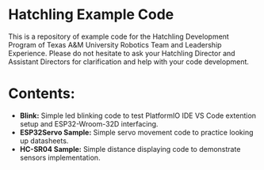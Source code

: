 # Hatchling Example Code

This is a repository of example code for the Hatchling Development Program of Texas A&M University Robotics Team and Leadership Experience. Please do not hesitate to ask your Hatchling Director and Assistant Directors for clarification and help with your code development.

# Contents:

- **Blink:** Simple led blinking code to test PlatformIO IDE VS Code extention setup and ESP32-Wroom-32D interfacing.
- **ESP32Servo Sample:** Simple servo movement code to practice looking up datasheets.
- **HC-SR04 Sample:** Simple distance displaying code to demonstrate sensors implementation.
